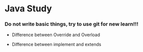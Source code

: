 # Java Study

### Do not write basic things, try to use git for new learn!!!

+ Difference between Override and Overload

+ Difference between implement and extends
